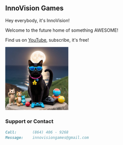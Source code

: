 ## InnoVision Games

Hey everybody, it's InnoVision!

Welcome to the future home of something AWESOME!

Find us on [YouTube](https://www.youtube.com/@innovisiongames?sub_confirmation=1), subscribe, it's free!


<img src="/assets/img/innovision_games_logo.jpg" alt="InnoVision Logo" width="200"/>

<br />  

### Support or Contact
```markdown
Call:       (864) 406 - 9268
Message:    innovisiongames@gmail.com
```

